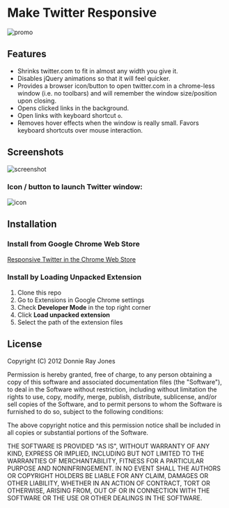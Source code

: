 # Make Twitter Responsive

![promo](http://f.cl.ly/items/3b012S1K060E3I3V3K0j/responsive-twitter-440.png)

## Features

* Shrinks twitter.com to fit in almost any width you give it.
* Disables jQuery animations so that it will feel quicker.
* Provides a browser icon/button to open twitter.com in a chrome-less
  window (i.e. no toolbars) and will remember the window size/position
  upon closing.
* Opens clicked links in the background.
* Open links with keyboard shortcut `o`.
* Removes hover effects when the window is really small. Favors keyboard
  shortcuts over mouse interaction.

## Screenshots

![screenshot](http://f.cl.ly/items/461A2S0u1L0O0b1T022a/chrome-screen-large.png)

### Icon / button to launch Twitter window:

![icon](http://f.cl.ly/items/140D1K0z2b2p2y0C1x20/responsive-twitter-icon.png)

## Installation

### Install from Google Chrome Web Store

[Responsive Twitter in the Chrome Web Store][2]

### Install by Loading Unpacked Extension

  1. Clone this repo
  2. Go to Extensions in Google Chrome settings
  3. Check **Developer Mode** in the top right corner
  4. Click **Load unpacked extension**
  5. Select the path of the extension files

## License

Copyright (C) 2012 Donnie Ray Jones

Permission is hereby granted, free of charge, to any person obtaining a
copy of this software and associated documentation files (the
"Software"), to deal in the Software without restriction, including
without limitation the rights to use, copy, modify, merge, publish,
distribute, sublicense, and/or sell copies of the Software, and to
permit persons to whom the Software is furnished to do so, subject to
the following conditions:

The above copyright notice and this permission notice shall be included
in all copies or substantial portions of the Software.

THE SOFTWARE IS PROVIDED "AS IS", WITHOUT WARRANTY OF ANY KIND, EXPRESS
OR IMPLIED, INCLUDING BUT NOT LIMITED TO THE WARRANTIES OF
MERCHANTABILITY, FITNESS FOR A PARTICULAR PURPOSE AND NONINFRINGEMENT.
IN NO EVENT SHALL THE AUTHORS OR COPYRIGHT HOLDERS BE LIABLE FOR ANY
CLAIM, DAMAGES OR OTHER LIABILITY, WHETHER IN AN ACTION OF CONTRACT,
TORT OR OTHERWISE, ARISING FROM, OUT OF OR IN CONNECTION WITH THE
SOFTWARE OR THE USE OR OTHER DEALINGS IN THE SOFTWARE.

[1]: https://chrome.google.com/webstore/detail/ljpehmgoanlmeiiodaincleeiaknmfol
[2]: https://chrome.google.com/webstore/detail/mlfldkpapihighaigbbaaicpjoddlhhf
